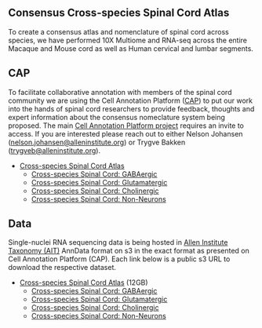 ## Consensus Cross-species Spinal Cord Atlas

To create a consensus atlas and nomenclature of spinal cord across species, we have performed 10X Multiome and RNA-seq across the entire Macaque and Mouse cord as well as Human cervical and lumbar segments.

## CAP

To facilitate collaborative annotation with members of the spinal cord community we are using the Cell Annotation Platform ([CAP](https://celltype.info/)) to put our work into the hands of spinal cord researchers to provide feedback, thoughts and expert information about the consensus nomeclature system being proposed. The main [Cell Annotation Platform project](https://celltype.info/project/598) requires an invite to access. If you are interested please reach out to either Nelson Johansen (nelson.johansen@alleninstitute.org) or Trygve Bakken (trygveb@alleninstitute.org).

* [Cross-species Spinal Cord Atlas](https://celltype.info/project/598/dataset/1364)
   * [Cross-species Spinal Cord: GABAergic](https://celltype.info/project/598/dataset/1361)
   * [Cross-species Spinal Cord: Glutamatergic](https://celltype.info/project/598/dataset/1362)
   * [Cross-species Spinal Cord: Cholinergic](https://celltype.info/project/598/dataset/1360)
   * [Cross-species Spinal Cord: Non-Neurons](https://celltype.info/project/598/dataset/1363)

## Data

Single-nuclei RNA sequencing data is being hosted in [Allen Institute Taxonomy (AIT)](https://github.com/AllenInstitute/AllenInstituteTaxonomy) AnnData format on s3 in the exact format as presented on Cell Annotation Platform (CAP). Each link below is a public s3 URL to download the respective dataset.

* [Cross-species Spinal Cord Atlas](https://released-taxonomies-802451596237-us-west-2.s3.us-west-2.amazonaws.com/CAP/SpinalCord/AIBS_SpC_Consensus_AIT_CAP.h5ad) (12GB)
   * [Cross-species Spinal Cord: GABAergic](https://released-taxonomies-802451596237-us-west-2.s3.us-west-2.amazonaws.com/CAP/SpinalCord/AIBS_SpC_Consensus_AIT_CAP_subset_GABAergic.h5ad)
   * [Cross-species Spinal Cord: Glutamatergic](https://released-taxonomies-802451596237-us-west-2.s3.us-west-2.amazonaws.com/CAP/SpinalCord/AIBS_SpC_Consensus_AIT_CAP_subset_Glutamatergic.h5ad)
   * [Cross-species Spinal Cord: Cholinergic](https://released-taxonomies-802451596237-us-west-2.s3.us-west-2.amazonaws.com/CAP/SpinalCord/AIBS_SpC_Consensus_AIT_CAP_subset_Cholinergic.h5ad)
   * [Cross-species Spinal Cord: Non-Neurons](https://released-taxonomies-802451596237-us-west-2.s3.us-west-2.amazonaws.com/CAP/SpinalCord/AIBS_SpC_Consensus_AIT_CAP_subset_Non-Neurons.h5ad)

